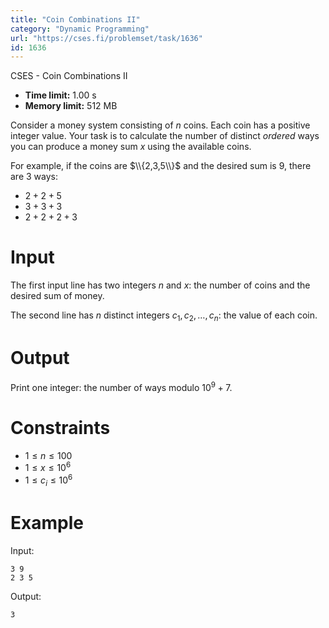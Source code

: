 ```yaml
---
title: "Coin Combinations II"
category: "Dynamic Programming"
url: "https://cses.fi/problemset/task/1636"
id: 1636
---
```


CSES - Coin Combinations II

  * **Time limit:** 1.00 s
  * **Memory limit:** 512 MB

Consider a money system consisting of $n$ coins. Each coin has a positive
integer value. Your task is to calculate the number of distinct _ordered_ ways
you can produce a money sum $x$ using the available coins.

For example, if the coins are $\\{2,3,5\\}$ and the desired sum is $9$, there
are $3$ ways:

  * $2+2+5$
  * $3+3+3$
  * $2+2+2+3$

# Input

The first input line has two integers $n$ and $x$: the number of coins and the
desired sum of money.

The second line has $n$ distinct integers $c_1,c_2,\dots,c_n$: the value of
each coin.

# Output

Print one integer: the number of ways modulo $10^9+7$.

# Constraints

  * $1 \le n \le 100$
  * $1 \le x \le 10^6$
  * $1 \le c_i \le 10^6$

# Example

Input:

    
    
    3 9
    2 3 5
    

Output:

    
    
    3
    

